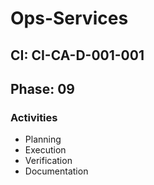 # Ops-Services

## CI: CI-CA-D-001-001
## Phase: 09

### Activities
- Planning
- Execution
- Verification
- Documentation
